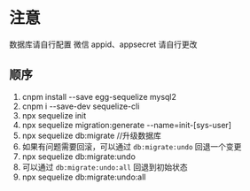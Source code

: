 # 注意

数据库请自行配置
微信 appid、appsecret 请自行更改

## 顺序

1. cnpm install --save egg-sequelize mysql2
2. cnpm i --save-dev sequelize-cli
3. npx sequelize init
4. npx sequelize migration:generate --name=init-[sys-user]
5. npx sequelize db:migrate //升级数据库
6. 如果有问题需要回滚，可以通过 `db:migrate:undo` 回退一个变更
7. npx sequelize db:migrate:undo
8. 可以通过 `db:migrate:undo:all` 回退到初始状态
9. npx sequelize db:migrate:undo:all
